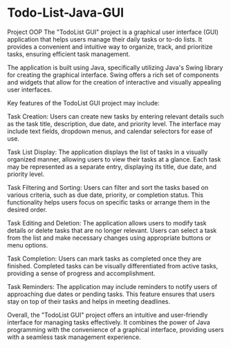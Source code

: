# Todo-List-Java-GUI
Project OOP
The "TodoList GUI" project is a graphical user interface (GUI) application that helps users manage their daily tasks or to-do lists. It provides a convenient and intuitive way to organize, track, and prioritize tasks, ensuring efficient task management.

The application is built using Java, specifically utilizing Java's Swing library for creating the graphical interface. Swing offers a rich set of components and widgets that allow for the creation of interactive and visually appealing user interfaces.

Key features of the TodoList GUI project may include:

Task Creation: Users can create new tasks by entering relevant details such as the task title, description, due date, and priority level. The interface may include text fields, dropdown menus, and calendar selectors for ease of use.

Task List Display: The application displays the list of tasks in a visually organized manner, allowing users to view their tasks at a glance. Each task may be represented as a separate entry, displaying its title, due date, and priority level.

Task Filtering and Sorting: Users can filter and sort the tasks based on various criteria, such as due date, priority, or completion status. This functionality helps users focus on specific tasks or arrange them in the desired order.

Task Editing and Deletion: The application allows users to modify task details or delete tasks that are no longer relevant. Users can select a task from the list and make necessary changes using appropriate buttons or menu options.

Task Completion: Users can mark tasks as completed once they are finished. Completed tasks can be visually differentiated from active tasks, providing a sense of progress and accomplishment.

Task Reminders: The application may include reminders to notify users of approaching due dates or pending tasks. This feature ensures that users stay on top of their tasks and helps in meeting deadlines.

Overall, the "TodoList GUI" project offers an intuitive and user-friendly interface for managing tasks effectively. It combines the power of Java programming with the convenience of a graphical interface, providing users with a seamless task management experience.
